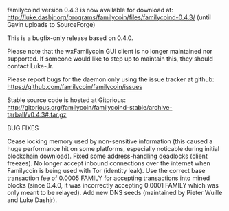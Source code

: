 familycoind version 0.4.3 is now available for download at:
http://luke.dashjr.org/programs/familycoin/files/familycoind-0.4.3/ (until Gavin uploads to SourceForge)

This is a bugfix-only release based on 0.4.0.

Please note that the wxFamilycoin GUI client is no longer maintained nor supported. If someone would like to step up to maintain this, they should contact Luke-Jr.

Please report bugs for the daemon only using the issue tracker at github:
https://github.com/familycoin/familycoin/issues

Stable source code is hosted at Gitorious:
http://gitorious.org/familycoin/familycoind-stable/archive-tarball/v0.4.3#.tar.gz

BUG FIXES

Cease locking memory used by non-sensitive information (this caused a huge performance hit on some platforms, especially noticable during initial blockchain download).
Fixed some address-handling deadlocks (client freezes).
No longer accept inbound connections over the internet when Familycoin is being used with Tor (identity leak).
Use the correct base transaction fee of 0.0005 FAMILY for accepting transactions into mined blocks (since 0.4.0, it was incorrectly accepting 0.0001 FAMILY which was only meant to be relayed).
Add new DNS seeds (maintained by Pieter Wuille and Luke Dashjr).

